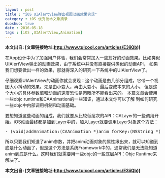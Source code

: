 ```yaml
---
layout : post
title : "iOS UIAlertView弹出视图动画效果实现"
category : iOS 优秀技术文章摘录
duoshuo: true
date : 2016-05-18
tags : [iOS ,UIAlertView,Animation]
---
```



**本文出自: [文章链接地址:http://www.tuicool.com/articles/E3iiQb)]**   


  在App设计中为了加强用户体验，我们会常常加入一些友好的动画效果。比如类似UIAlertView弹出的动画效果，由于系统中并没有直接提供类似的动画API，
如果我们想要做出一样的效果，那就得深入的研究一下系统中的UIAlertView了。

  仔细观察UIAlertView的动画你就会发现：这个动画是由几部分组成，它带一个视图大小抖动的效果。先是由小变大，再由大变小，最后变成本来的大小。
但是这个大小的具体参数值和动画的速度恐怕是肉眼所不能看出来的。 本篇文章会使用一些objc runtime和CAAnimation的一些知识，通过本文你可以了解
到如何研究一些objc中内部调用机制和动画基础。

要想知道这些动画的组成，我们就要从比较低层次的API：CALayer的一些调用开始。iOS动画最终都是加到Layer中的，加入Layer就要调用Layer对象这个方法：

<pre>
- (void)addAnimation:(CAAnimation *)anim forKey:(NSString *)key;
</pre>

  所以只要我们知道了anim参数，并把anim动画对象的属性揪出来，就可以知道到底是什么动画了，但是这个方法是系统Framework中的，通常我们是无法能知道
anim到底是什么。这时我们就需要用一些objc的一些底层API：Objc Runtime来解决了。   


**本文出自: [文章链接地址:http://www.tuicool.com/articles/E3iiQb)]** 
